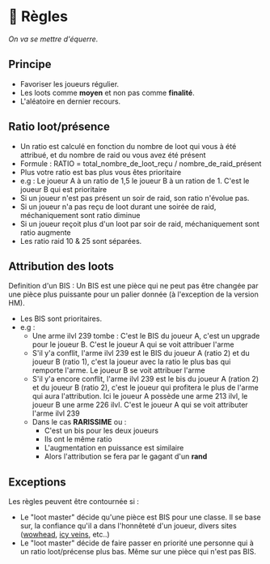#  📐 Règles

_On va se mettre d'équerre._


## Principe

- Favoriser les joueurs régulier. 
- Les loots comme **moyen** et non pas comme **finalité**.
- L'aléatoire en dernier recours.

## Ratio loot/présence

- Un ratio est calculé en fonction du nombre de loot qui vous à été attribué, et du nombre de raid ou vous avez été présent
- Formule : RATIO = total_nombre_de_loot_reçu / nombre_de_raid_présent
- Plus votre ratio est bas plus vous êtes prioritaire
- e.g : Le joueur A à un ratio de 1,5 le joueur B à un ration de 1. C'est le joueur B qui est prioritaire
- Si un joueur n'est pas présent un soir de raid, son ratio n'évolue pas.
- Si un joueur n'a pas reçu de loot durant une soirée de raid, méchaniquement sont ratio diminue
- Si un joueur reçoit plus d'un loot par soir de raid, méchaniquement sont ratio augmente
- Les ratio raid 10 & 25 sont séparées.


## Attribution des loots 

 Definition d'un BIS : Un BIS est une pièce qui ne peut pas être changée par une pièce plus puissante pour un palier donnée (à l'exception de la version HM).

- Les BIS sont prioritaires.
- e.g : 
  - Une arme ilvl 239 tombe : C'est le BIS du joueur A, c'est un upgrade pour le joueur B. C'est le joueur A qui se voit attribuer l'arme
  - S'il y'a conflit, l'arme ilvl 239 est le BIS du joueur A (ratio 2) et du joueur B (ratio 1), c'est la joueur avec la ratio le plus bas qui remporte l'arme. Le joueur B se voit attribuer l'arme
  - S'il y'a encore conflit, l'arme ilvl 239 est le bis du joueur A (ration 2) et du joueur B (ratio 2), c'est le joueur qui profitera le plus de l'arme qui aura l'attribution. Ici le joueur A possède une arme 213 ilvl, le joueur B une arme 226 ilvl. C'est le joueur A qui se voit attributer l'arme ilvl 239
  - Dans le cas **RARISSIME** ou :
    - C'est un  bis pour les deux joueurs
    - Ils ont le même ratio 
    - L'augmentation en puissance est similaire
    - Alors l'attribution se fera par le gagant d'un **rand**


## Exceptions

 Les règles peuvent être contournée si : 

 - Le "loot master" décide qu'une pièce est BIS pour une classe. Il se base sur, la confiance qu'il a dans l'honnêteté d'un joueur, divers sites ([wowhead](https://www.wowhead.com/wotlk), [icy veins](https://www.icy-veins.com/wotlk-classic/), etc..)
 - Le "loot master" décide de faire passer en priorité une personne qui à un ratio loot/précense plus bas. Même sur une pièce qui n'est pas BIS.
 
 
